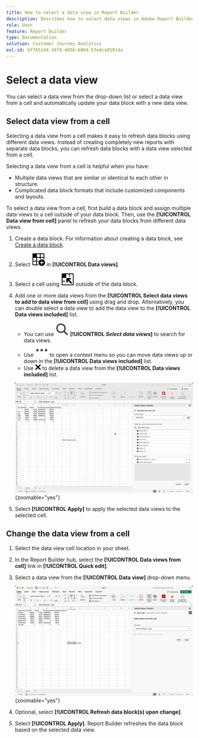 ```yaml
---
title: How to select a data view in Report Builder
description: Describes how to select data views in Adobe Report Builder
role: User
feature: Report Builder
type: Documentation
solution: Customer Journey Analytics
exl-id: bf765144-34f8-465b-b06d-53e4ca91014a
---
```

# Select a data view

You can select a data view from the drop-down list or select a data view from a cell and automatically update your data block with a new data view.

## Select data view from a cell

Selecting a data view from a cell makes it easy to refresh data blocks using different data views. Instead of creating completely new reports with separate data blocks, you can refresh data blocks with a data view selected from a cell. 

Selecting a data view from a cell is helpful when you have:

* Multiple data views that are similar or identical to each other in structure.  
* Complicated data block formats that include customized components and layouts.

To select a data view from a cell, first build a data block and assign multiple data views to a cell outside of your data block. Then, use the **[!UICONTROL Data view from cell]** panel to refresh your data blocks from different data views.

1. Create a data block. For information about creating a data block, see [Create a data block](/help/report-builder/create-a-data-block.md).

1. Select ![DataViewSelector](/help/assets/icons/DataViewSelector.svg) in **[!UICONTROL Data views]**.

1. Select a cell using ![DataBlockSelector](/help/assets/icons/DataBlockSelector.svg) outside of the data block.

1. Add one or more data views from the **[!UICONTROL Select data views to add to data view from cell]** using drag and drop. Alternatively, you can double select a data view to add the data view to the **[!UICONTROL Data views included]** list. 

   * You can use ![Search](/help/assets/icons/Search.svg) **[!UICONTROL _Select data views_]** to search for data views.
   * Use ![MoreSmall](/help/assets/icons/MoreSmall.svg) to open a context menu so you can move data views up or down in the **[!UICONTROL Data views included]** list.
   * Use ![CrossSize75](/help/assets/icons/CrossSize75.svg) to delete a data view from the **[!UICONTROL Data views included]** list.

   ![Select data view from a cell](assets/dataviews-from-a-cell.png){zoomable="yes"}

1. Select **[!UICONTROL Apply]** to apply the selected data views to the selected cell.


## Change the data view from a cell

1. Select the data view cell location in your sheet.
1. In the Report Builder hub, select the **[!UICONTROL Data views from cell]** link in **[!UICONTROL Quick edit]**.
1. Select a data view from the **[!UICONTROL Data view]** drop-down menu.

   ![Change data view from a cell](assets/change-data-view-from-cell.png){zoomable="yes"}
1. Optional, select **[!UICONTROL Refresh data block(s) upon change]**.

1. Select **[!UICONTROL Apply]**. Report Builder refreshes the data block based on the selected data view.
